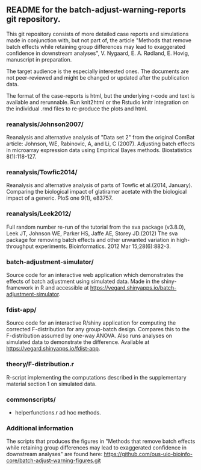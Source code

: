 
README for the batch-adjust-warning-reports git repository.
----------------------


This git repository consists of more detailed case reports and simulations made in conjunction with, but
not part of, the article "Methods that remove batch effects while retaining group
differences may lead to exaggerated confidence in downstream analyses", V. Nygaard, E. A.
Rødland, E. Hovig, manuscript in preparation.

The target audience is the especially interested ones. The documents are not peer-reviewed and might be changed or updated after the publication data.

The format of the case-reports is html, but the underlying r-code and text is available and
rerunnable. Run knit2html or the Rstudio knitr integration on the individual .rmd files to re-produce the plots and html.


### reanalysis/Johnson2007/

Reanalysis and alternative analysis of "Data set 2" from the original ComBat article:
Johnson, WE, Rabinovic, A, and Li, C (2007). Adjusting batch effects in microarray
expression data using Empirical Bayes methods. Biostatistics 8(1):118-127.

### reanalysis/Towfic2014/

Reanalysis and alternative analysis of parts of Towfic et al.(2014, January). Comparing
the biological impact of glatiramer acetate with the biological impact of a generic. PloS
one 9(1), e83757.

### reanalysis/Leek2012/

Full random number re-run of the tutorial from the sva package (v3.8.0), Leek JT,
Johnson WE, Parker HS, Jaffe AE, Storey JD.(2012) The sva package for removing batch
effects and other unwanted variation in high-throughput experiments. Bioinformatics. 2012
Mar 15;28(6):882-3.

### batch-adjustment-simulator/

Source code for an interactive web application which demonstrates the effects of batch adjustment using simulated data. Made in the shiny-framework in R and accessible at https://vegard.shinyapps.io/batch-adjustment-simulator. 

### fdist-app/

Source code for an interactive R/shiny application for computing the corrected F-distribution for any group-batch design. Compares this to the F-distribution assumed by one-way ANOVA. Also runs analyses on simulated data to demonstrate the difference.
Available at https://vegard.shinyapps.io/fdist-app.

### theory/F-distribution.r

R-script implementing the computations described in the supplementary material section 1 on simulated data.

### commonscripts/

- helperfunctions.r  ad hoc methods.

### Additional information

The scripts that produces the figures in "Methods that remove batch effects while retaining group
differences may lead to exaggerated confidence in downstream analyses" are found here:
https://github.com/ous-uio-bioinfo-core/batch-adjust-warning-figures.git
